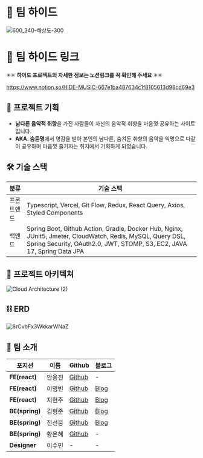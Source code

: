 # 🎵 팀 하이드

![600_340-해상도-300](https://github.com/INOCAM-REALPROJECT-TEAM8/Back-end/assets/123007169/a7b05ff5-cd72-4429-a9c4-721c6aa4ca9f)

# 🔗 팀 하이드 링크 

✳✳ **하이드 프로젝트의 자세한 정보는 노션링크를 꼭 확인해 주세요** ✳✳

https://www.notion.so/HIDE-MUSIC-667e1ba487634c1f8105613d98cd69e3

## 🎇 프로젝트 기획
- **남다른 음악적 취향**을 가진 사람들이 자신의 음악적 취향을 마음껏 공유하는 사이트입니다.
- **AKA. 숨듣명**에서 영감을 받아 본인의 남다른, 숨겨둔 취향의 음악을 익명으로 다같이 공유하며 마음껏 즐기자는 취지에서 기획하게 되었습니다.

## 🛠 기술 스택
| 분류       | 기술 스택                                                                                                                                                                    |
|------------|-----------------------------------------------------------------------------------------------------------------------------------------------------------------------------|
| 프론트앤드 | Typescript, Vercel, Git Flow, Redux, React Query, Axios, Styled Components                                                                                                 |
| 백앤드     | Spring Boot, Github Action, Gradle, Docker Hub, Nginx, JUnit5, Jmeter, CloudWatch, Redis, MySQL, Query DSL, Spring Security, OAuth2.0, JWT, STOMP, S3, EC2, JAVA 17, Spring Data JPA |

## 📐 프로젝트 아키텍쳐
![Cloud Architecture (2)](https://github.com/INOCAM-REALPROJECT-TEAM8/Back-end/assets/123007169/d6ab4211-c8de-4070-9bba-66b9002f2f66)

## ⛓ ERD 
![8rCvbFx3WkkarWNaZ](https://github.com/INOCAM-REALPROJECT-TEAM8/Back-end/assets/123007169/d343120b-f90e-40fb-a7e8-6d95c63f1de5)


## 👨 팀 소개 

| 포지션 | 이름 | Github | 블로그 |
|---|---|---|---|
| **FE(react)** | 안용진 | [Github](https://github.com/Brain-organizer) | - |
| **FE(react)** | 이명빈 | [Github](https://github.com/myeongbin0918) | [Blog](https://my-eong-bin.tistory.com/) |
| **FE(react)** | 지현주 | [Github](https://github.com/jihyunjoo2023) | [Blog](https://tistory.com) |
| **BE(spring)** | 김형준 | [Github](https://github.com/HGive) | [Blog](https://velog.io/@skyjoon34) |
| **BE(spring)** | 전선웅 | [Github](https://github.com/bbororo5) | [Blog](https://velog.io/@philomuvie) |
| **BE(spring)** | 황은혜 | [Github](https://github.com/GrH9018) | - |
| **Designer** | 이수민 | - | - |
